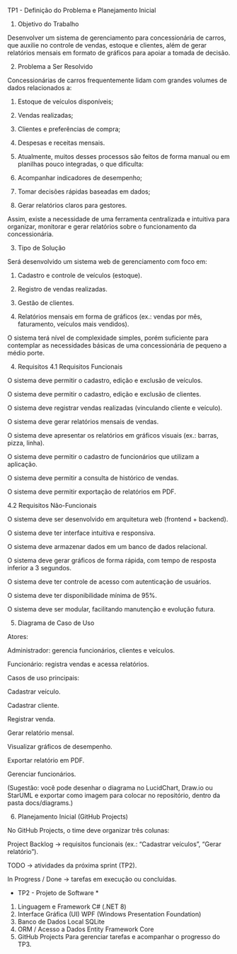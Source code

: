 TP1 - Definição do Problema e Planejamento Inicial
1. Objetivo do Trabalho

Desenvolver um sistema de gerenciamento para concessionária de carros, que auxilie no controle de vendas, estoque e clientes, além de gerar relatórios mensais em formato de gráficos para apoiar a tomada de decisão.

2. Problema a Ser Resolvido

Concessionárias de carros frequentemente lidam com grandes volumes de dados relacionados a:
 1. Estoque de veículos disponíveis;

 2. Vendas realizadas;

 3. Clientes e preferências de compra;

 4. Despesas e receitas mensais.

 5. Atualmente, muitos desses processos são feitos de forma manual ou em planilhas pouco integradas, o que dificulta:

 6. Acompanhar indicadores de desempenho;

 7. Tomar decisões rápidas baseadas em dados;

 8. Gerar relatórios claros para gestores.

Assim, existe a necessidade de uma ferramenta centralizada e intuitiva para organizar, monitorar e gerar relatórios sobre o funcionamento da concessionária.

3. Tipo de Solução

Será desenvolvido um sistema web de gerenciamento com foco em:

1. Cadastro e controle de veículos (estoque).

2. Registro de vendas realizadas.

3. Gestão de clientes.

4. Relatórios mensais em forma de gráficos (ex.: vendas por mês, faturamento, veículos mais vendidos).

O sistema terá nível de complexidade simples, porém suficiente para contemplar as necessidades básicas de uma concessionária de pequeno a médio porte.

4. Requisitos
4.1 Requisitos Funcionais

O sistema deve permitir o cadastro, edição e exclusão de veículos.

O sistema deve permitir o cadastro, edição e exclusão de clientes.

O sistema deve registrar vendas realizadas (vinculando cliente e veículo).

O sistema deve gerar relatórios mensais de vendas.

O sistema deve apresentar os relatórios em gráficos visuais (ex.: barras, pizza, linha).

O sistema deve permitir o cadastro de funcionários que utilizam a aplicação.

O sistema deve permitir a consulta de histórico de vendas.

O sistema deve permitir exportação de relatórios em PDF.

4.2 Requisitos Não-Funcionais

O sistema deve ser desenvolvido em arquitetura web (frontend + backend).

O sistema deve ter interface intuitiva e responsiva.

O sistema deve armazenar dados em um banco de dados relacional.

O sistema deve gerar gráficos de forma rápida, com tempo de resposta inferior a 3 segundos.

O sistema deve ter controle de acesso com autenticação de usuários.

O sistema deve ter disponibilidade mínima de 95%.

O sistema deve ser modular, facilitando manutenção e evolução futura.

5. Diagrama de Caso de Uso

Atores:

Administrador: gerencia funcionários, clientes e veículos.

Funcionário: registra vendas e acessa relatórios.

Casos de uso principais:

Cadastrar veículo.

Cadastrar cliente.

Registrar venda.

Gerar relatório mensal.

Visualizar gráficos de desempenho.

Exportar relatório em PDF.

Gerenciar funcionários.

(Sugestão: você pode desenhar o diagrama no LucidChart, Draw.io ou StarUML e exportar como imagem para colocar no repositório, dentro da pasta docs/diagrams.)

6. Planejamento Inicial (GitHub Projects)

No GitHub Projects, o time deve organizar três colunas:

Project Backlog → requisitos funcionais (ex.: “Cadastrar veículos”, “Gerar relatório”).

TODO → atividades da próxima sprint (TP2).

In Progress / Done → tarefas em execução ou concluídas.

* TP2 - Projeto de Software *

1. Linguagem e Framework	C# (.NET 8)
2. Interface Gráfica (UI)	WPF (Windows Presentation Foundation)
3. Banco de Dados Local	SQLite
4. ORM / Acesso a Dados	Entity Framework Core
5. GitHub Projects	Para gerenciar tarefas e acompanhar o progresso do TP3.
